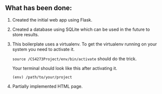 ## What has been done:
  1) Created the initial web app using Flask. 
  2) Created a database using SQLite which can be used in the future to store results.
  3) This boilerplate uses a virtualenv. To get the virtualenv running on your system you need to activate it.
  
      `source /CS4273Project/env/bin/activate`
      should do the trick.
      
      Your terminal should look like this after activating it.
      
      `(env) /path/to/your/project`
  4) Partially implemented HTML page.
